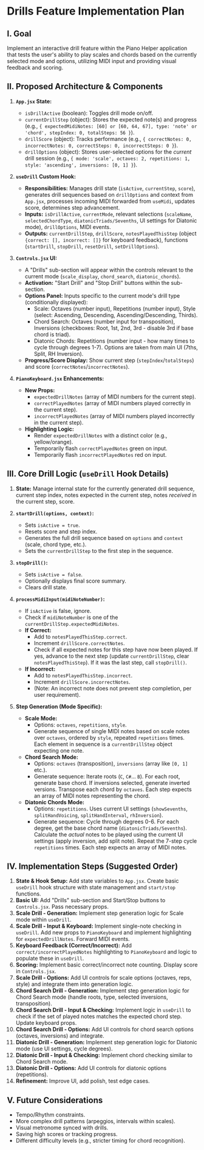 # Drills Feature Implementation Plan

## I. Goal

Implement an interactive drill feature within the Piano Helper application that tests the user's ability to play scales and chords based on the currently selected mode and options, utilizing MIDI input and providing visual feedback and scoring.

## II. Proposed Architecture & Components

1.  **`App.jsx` State:**
    *   `isDrillActive` (boolean): Toggles drill mode on/off.
    *   `currentDrillStep` (object): Stores the expected note(s) and progress (e.g., `{ expectedMidiNotes: [60] or [60, 64, 67], type: 'note' or 'chord', stepIndex: 0, totalSteps: 56 }`).
    *   `drillScore` (object): Tracks performance (e.g., `{ correctNotes: 0, incorrectNotes: 0, correctSteps: 0, incorrectSteps: 0 }`).
    *   `drillOptions` (object): Stores user-selected options for the *current* drill session (e.g., `{ mode: 'scale', octaves: 2, repetitions: 1, style: 'ascending', inversions: [0, 1] }`).

2.  **`useDrill` Custom Hook:**
    *   **Responsibilities:** Manages drill state (`isActive`, `currentStep`, `score`), generates drill sequences based on `drillOptions` and context from `App.jsx`, processes incoming MIDI forwarded from `useMidi`, updates score, determines step advancement.
    *   **Inputs:** `isDrillActive`, `currentMode`, relevant selections (`scaleName`, `selectedChordType`, `diatonicTriads/Sevenths`, UI settings for Diatonic mode), `drillOptions`, MIDI events.
    *   **Outputs:** `currentDrillStep`, `drillScore`, `notesPlayedThisStep` (object `{correct: [], incorrect: []}` for keyboard feedback), functions (`startDrill`, `stopDrill`, `resetDrill`, `setDrillOptions`).

3.  **`Controls.jsx` UI:**
    *   A "Drills" sub-section will appear within the controls relevant to the current mode (`scale_display`, `chord_search`, `diatonic_chords`).
    *   **Activation:** "Start Drill" and "Stop Drill" buttons within the sub-section.
    *   **Options Panel:** Inputs specific to the current mode's drill type (conditionally displayed):
        *   Scale: Octaves (number input), Repetitions (number input), Style (select: Ascending, Descending, Ascending/Descending, Thirds).
        *   Chord Search: Octaves (number input for transposition), Inversions (checkboxes: Root, 1st, 2nd, 3rd - disable 3rd if base chord is triad).
        *   Diatonic Chords: Repetitions (number input - how many times to cycle through degrees 1-7). Options are taken from main UI (7ths, Split, RH Inversion).
    *   **Progress/Score Display:** Show current step (`stepIndex`/`totalSteps`) and score (`correctNotes`/`incorrectNotes`).

4.  **`PianoKeyboard.jsx` Enhancements:**
    *   **New Props:**
        *   `expectedDrillNotes` (array of MIDI numbers for the current step).
        *   `correctPlayedNotes` (array of MIDI numbers played correctly in the current step).
        *   `incorrectPlayedNotes` (array of MIDI numbers played incorrectly in the current step).
    *   **Highlighting Logic:**
        *   Render `expectedDrillNotes` with a distinct color (e.g., yellow/orange).
        *   Temporarily flash `correctPlayedNotes` green on input.
        *   Temporarily flash `incorrectPlayedNotes` red on input.

## III. Core Drill Logic (`useDrill` Hook Details)

1.  **State:** Manage internal state for the currently generated drill sequence, current step index, notes expected in the current step, notes *received* in the current step, score.
2.  **`startDrill(options, context)`:**
    *   Sets `isActive = true`.
    *   Resets score and step index.
    *   Generates the full drill sequence based on `options` and `context` (scale, chord type, etc.).
    *   Sets the `currentDrillStep` to the first step in the sequence.
3.  **`stopDrill()`:**
    *   Sets `isActive = false`.
    *   Optionally displays final score summary.
    *   Clears drill state.
4.  **`processMidiInput(midiNoteNumber)`:**
    *   If `isActive` is false, ignore.
    *   Check if `midiNoteNumber` is one of the `currentDrillStep.expectedMidiNotes`.
    *   **If Correct:**
        *   Add to `notesPlayedThisStep.correct`.
        *   Increment `drillScore.correctNotes`.
        *   Check if all expected notes for this step have now been played. If yes, advance to the next step (update `currentDrillStep`, clear `notesPlayedThisStep`). If it was the last step, call `stopDrill()`.
    *   **If Incorrect:**
        *   Add to `notesPlayedThisStep.incorrect`.
        *   Increment `drillScore.incorrectNotes`.
        *   (Note: An incorrect note does not prevent step completion, per user requirement).
5.  **Step Generation (Mode Specific):**

    *   **Scale Mode:**
        *   Options: `octaves`, `repetitions`, `style`.
        *   Generate sequence of single MIDI notes based on scale notes over `octaves`, ordered by `style`, repeated `repetitions` times. Each element in sequence is a `currentDrillStep` object expecting one note.
    *   **Chord Search Mode:**
        *   Options: `octaves` (transposition), `inversions` (array like `[0, 1]` etc.).
        *   Generate sequence: Iterate roots (`C`, `C#`... `B`). For each root, generate base chord. If inversions selected, generate inverted versions. Transpose each chord by `octaves`. Each step expects an array of MIDI notes representing the chord.
    *   **Diatonic Chords Mode:**
        *   Options: `repetitions`. Uses current UI settings (`showSevenths`, `splitHandVoicing`, `splitHandInterval`, `rhInversion`).
        *   Generate sequence: Cycle through degrees 0-6. For each degree, get the base chord name (`diatonicTriads/Sevenths`). Calculate the *actual* notes to be played using the current UI settings (apply inversion, add split note). Repeat the 7-step cycle `repetitions` times. Each step expects an array of MIDI notes.

## IV. Implementation Steps (Suggested Order)

1.  **State & Hook Setup:** Add state variables to `App.jsx`. Create basic `useDrill` hook structure with state management and `start/stop` functions.
2.  **Basic UI:** Add "Drills" sub-section and Start/Stop buttons to `Controls.jsx`. Pass necessary props.
3.  **Scale Drill - Generation:** Implement step generation logic for Scale mode within `useDrill`.
4.  **Scale Drill - Input & Keyboard:** Implement single-note checking in `useDrill`. Add new props to `PianoKeyboard` and implement highlighting for `expectedDrillNotes`. Forward MIDI events.
5.  **Keyboard Feedback (Correct/Incorrect):** Add `correct/incorrectPlayedNotes` highlighting to `PianoKeyboard` and logic to populate these in `useDrill`.
6.  **Scoring:** Implement basic correct/incorrect note counting. Display score in `Controls.jsx`.
7.  **Scale Drill - Options:** Add UI controls for scale options (octaves, reps, style) and integrate them into generation logic.
8.  **Chord Search Drill - Generation:** Implement step generation logic for Chord Search mode (handle roots, type, selected inversions, transposition).
9.  **Chord Search Drill - Input & Checking:** Implement logic in `useDrill` to check if the set of played notes matches the expected chord step. Update keyboard props.
10. **Chord Search Drill - Options:** Add UI controls for chord search options (octaves, inversions) and integrate.
11. **Diatonic Drill - Generation:** Implement step generation logic for Diatonic mode (use UI settings, cycle degrees).
12. **Diatonic Drill - Input & Checking:** Implement chord checking similar to Chord Search mode.
13. **Diatonic Drill - Options:** Add UI controls for diatonic options (repetitions).
14. **Refinement:** Improve UI, add polish, test edge cases.

## V. Future Considerations

*   Tempo/Rhythm constraints.
*   More complex drill patterns (arpeggios, intervals within scales).
*   Visual metronome synced with drills.
*   Saving high scores or tracking progress.
*   Different difficulty levels (e.g., stricter timing for chord recognition). 